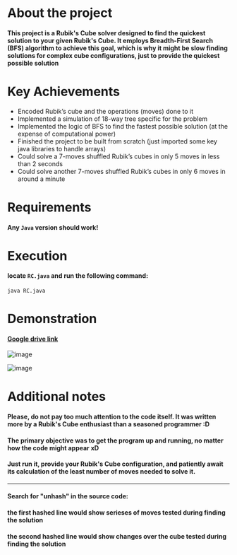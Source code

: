 # About the project
#### This project is a Rubik's Cube solver designed to find the quickest solution to your given Rubik's Cube. It employs Breadth-First Search (BFS) algorithm to achieve this goal, which is why it might be slow finding solutions for complex cube configurations, just to provide the quickest possible solution

# Key Achievements

* Encoded Rubik’s cube and the operations (moves) done to it
* Implemented a simulation of 18-way tree specific for the problem 
* Implemented the logic of BFS to find the fastest possible solution (at the expense of computational power)
* Finished the project to be built from scratch (just imported some key java libraries to handle arrays)
* Could solve a 7-moves shuffled Rubik’s cubes in only 5 moves in less than 2 seconds
* Could solve another 7-moves shuffled Rubik’s cubes in only 6 moves in around a minute

# Requirements
#### Any `Java` version should work!

# Execution
#### locate `RC.java` and run the following command:
```
java RC.java
```
# Demonstration
#### [Google drive link](https://drive.google.com/drive/folders/1tjMPFxNt5oSCpc1TyPZtPsl4sxmpvLSO?usp=share_link)

![image](https://github.com/GalaluddinOwais/Breadth-First-Search-Rubiks-Cube-Solver/assets/111979327/97480fc3-246c-45a4-a73d-4b72960c11c6)

![image](https://github.com/GalaluddinOwais/Breadth-First-Search-Rubiks-Cube-Solver/assets/111979327/e7469443-010c-4536-8fe2-188b75582f46)



# Additional notes

#### Please, do not pay too much attention to the code itself. It was written more by a Rubik's Cube enthusiast than a seasoned programmer :D
#### The primary objective was to get the program up and running, no matter how the code might appear xD
#### Just run it, provide your Rubik's Cube configuration, and patiently await its calculation of the least number of moves needed to solve it.
___
#### Search for "unhash" in the source code:
#### the first hashed line would show serieses of moves tested during finding the solution
#### the second hashed line would show changes over the cube tested during finding the solution


